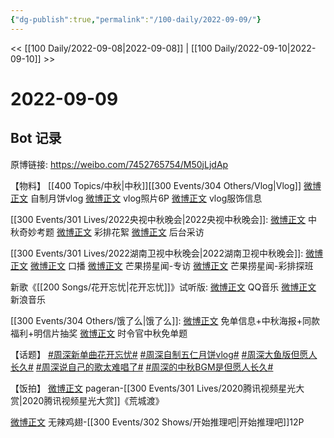 ```yaml
---
{"dg-publish":true,"permalink":"/100-daily/2022-09-09/"}
---
```



<< [[100 Daily/2022-09-08\|2022-09-08]] | [[100 Daily/2022-09-10\|2022-09-10]] >>

# 2022-09-09

## Bot 记录

原博链接: https://weibo.com/7452765754/M50jLjdAp

【物料】
[[400 Topics/中秋\|中秋]][[300 Events/304 Others/Vlog\|Vlog]]
[微博正文](https://m.weibo.cn/7478855230/4811721028406942) 自制月饼vlog
[微博正文](https://m.weibo.cn/7478855230/4811729504048521) vlog照片6P
[微博正文](https://m.weibo.cn/7710473200/4811738304225585) vlog服饰信息

[[300 Events/301 Lives/2022央视中秋晚会\|2022央视中秋晚会]]:
[微博正文](https://m.weibo.cn/2039753857/4811735497969976) 中秋奇妙考题
[微博正文](https://m.weibo.cn/2039753857/4811833636817512) 彩排花絮
[微博正文](https://m.weibo.cn/2039753857/4811876187245029) 后台采访

[[300 Events/301 Lives/2022湖南卫视中秋晚会\|2022湖南卫视中秋晚会]]:
[微博正文](https://m.weibo.cn/3950919192/4811758143017493) [微博正文](https://m.weibo.cn/1638629382/4811751436848094) 口播
[微博正文](https://m.weibo.cn/5337758780/4811803412662412) 芒果捞星闻-专访
[微博正文](https://m.weibo.cn/5337758780/4811835466058748) 芒果捞星闻-彩排探班

新歌《[[200 Songs/花开忘忧\|花开忘忧]]》试听版:
[微博正文](https://m.weibo.cn/2169129705/4811916667258283) QQ音乐
[微博正文](https://m.weibo.cn/1266269835/4811894063898398) 新浪音乐

[[300 Events/304 Others/饿了么\|饿了么]]:
[微博正文](https://m.weibo.cn/7756461320/4811912707048294) 免单信息+中秋海报+同款福利+明信片抽奖
[微博正文](https://m.weibo.cn/1282440983/4811912501533867) 时令官中秋免单题

【话题】
[#周深新单曲花开忘忧#](https://s.weibo.com/weibo?q=%23%E5%91%A8%E6%B7%B1%E6%96%B0%E5%8D%95%E6%9B%B2%E8%8A%B1%E5%BC%80%E5%BF%98%E5%BF%A7%23)
[#周深自制五仁月饼vlog#](https://s.weibo.com/weibo?q=%23%E5%91%A8%E6%B7%B1%E8%87%AA%E5%88%B6%E4%BA%94%E4%BB%81%E6%9C%88%E9%A5%BCvlog%23)
[#周深大鱼版但愿人长久#](https://s.weibo.com/weibo?q=%23%E5%91%A8%E6%B7%B1%E5%A4%A7%E9%B1%BC%E7%89%88%E4%BD%86%E6%84%BF%E4%BA%BA%E9%95%BF%E4%B9%85%23)
[#周深说自己的歌太难唱了#](https://s.weibo.com/weibo?q=%23%E5%91%A8%E6%B7%B1%E8%AF%B4%E8%87%AA%E5%B7%B1%E7%9A%84%E6%AD%8C%E5%A4%AA%E9%9A%BE%E5%94%B1%E4%BA%86%23)
[#周深的中秋BGM是但愿人长久#](https://s.weibo.com/weibo?q=%23%E5%91%A8%E6%B7%B1%E7%9A%84%E4%B8%AD%E7%A7%8BBGM%E6%98%AF%E4%BD%86%E6%84%BF%E4%BA%BA%E9%95%BF%E4%B9%85%23)

【饭拍】
[微博正文](https://m.weibo.cn/7633014126/4811890112599874) pageran-[[300 Events/301 Lives/2020腾讯视频星光大赏\|2020腾讯视频星光大赏]]《荒城渡》

[微博正文](https://m.weibo.cn/7495641082/4811849310932022) 无辣鸡翅-[[300 Events/302 Shows/开始推理吧\|开始推理吧]]12P
